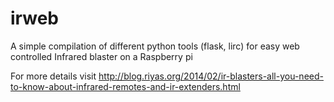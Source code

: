 irweb
=====
A simple compilation of different python tools (flask, lirc) for easy web controlled
Infrared blaster on a Raspberry pi

For more details visit http://blog.riyas.org/2014/02/ir-blasters-all-you-need-to-know-about-infrared-remotes-and-ir-extenders.html
